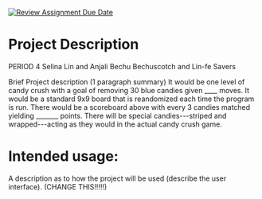 [![Review Assignment Due Date](https://classroom.github.com/assets/deadline-readme-button-22041afd0340ce965d47ae6ef1cefeee28c7c493a6346c4f15d667ab976d596c.svg)](https://classroom.github.com/a/YxXKqIeT)
# Project Description

PERIOD 4
Selina Lin and Anjali Bechu
Bechuscotch and Lin-fe Savers

Brief Project description (1 paragraph summary)
It would be one level of candy crush with a goal of removing 30 blue candies given ____ moves. It would be a standard 9x9 board that is reandomized each time the program is run. There would be a scoreboard above with every 3 candies matched yielding _______ points. There will be special candies---striped and wrapped---acting as they would in the actual candy crush game.

# Intended usage:

A description as to how the project will be used (describe the user interface). (CHANGE THIS!!!!!)
